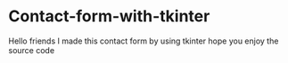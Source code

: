 # Contact-form-with-tkinter
Hello  friends I made this contact form by using  tkinter hope you enjoy the source code
